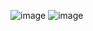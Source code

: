 ![image](https://github.com/Rahul-chaurasiya/Leetcode-Practice-Problem/assets/77222540/ff248ad2-decf-4cd3-b782-f4ecbadb366b)
![image](https://github.com/Rahul-chaurasiya/Leetcode-Practice-Problem/assets/77222540/80950829-b6cd-4ce8-a496-e49b69692a5f)
